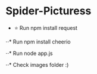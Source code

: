 # Spider-Picturess

* :star: Run npm install request
  
⋅⋅* Run npm install cheerio 
  
⋅⋅* Run node app.js
  
⋅⋅* Check images folder :)
